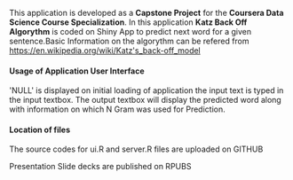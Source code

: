 This application is developed as a **Capstone Project** for the **Coursera Data Science Course Specialization**. In this application **Katz Back Off Algorythm** is coded on Shiny App to predict next word for a given sentence.Basic Information on the algorythm can be refered from https://en.wikipedia.org/wiki/Katz's_back-off_model

#### Usage of Application User Interface

'NULL' is displayed on initial loading of application the input text is typed 
in the input textbox. The output textbox will display the predicted word along with information on which N Gram was used for Prediction. 

#### Location of files 
The source codes for ui.R and server.R files are uploaded on GITHUB

Presentation Slide decks are published on RPUBS
